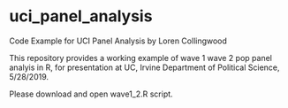 # uci_panel_analysis
Code Example for UCI Panel Analysis 
by Loren Collingwood

This repository provides a working example of wave 1 wave 2 pop panel analyis in R, for presentation at UC, Irvine Department of Political Science, 5/28/2019.

Please download and open wave1_2.R script.
